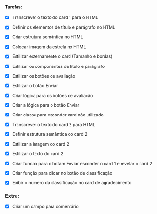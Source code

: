 #### Tarefas:

- [x] Transcrever o texto do card 1 para o HTML
- [x] Definir os elementos de título e parágrafo no HTML
- [x] Criar estrutura semântica no HTML
- [x] Colocar imagem da estrela no HTML
- [x] Estilizar externamente o card (Tamanho e bordas)
- [x] Estilizar os componentes de título e parágrafo
- [x] Estilizar os botões de avaliação
- [x] Estilizar o botão Enviar
- [x] Criar lógica para os botões de avaliação
- [x] Criar a lógica para o botão Enviar
- [x] Criar classe para esconder card não utilizado
- [x] Transcrever o texto do card 2 para HTML
- [x] Definir estrutura semântica do card 2
- [x] Estilizar a imagem do card 2
- [x] Estilizar o texto do card 2
- [x] Criar funcao para o botam Enviar esconder o card 1 e revelar o card 2
- [x] Criar função para clicar no botão de classificação
- [x] Exibir o numero da classificação no card de agradecimento


### Extra:

- [X] Criar um campo para comentário
